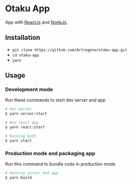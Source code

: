 # Otaku App

App with [ReactJs](https://reactjs.org/) and [NodeJs](https://nodejs.org/).

## Installation

- `git clone https://github.com/Artrogeno/otaku-app.git`
- `cd otaku-app`
- `yarn`

## Usage

### Development mode

Run these commands to start dev server and app

```bash
# Run server
$ yarn server:start

# Run react app
$ yarn react:start

# Running both
$ yarn start
```

### Production mode and packaging app

Run this command to bundle code in production mode

```bash
# Running server and app
$ yarn build
```
